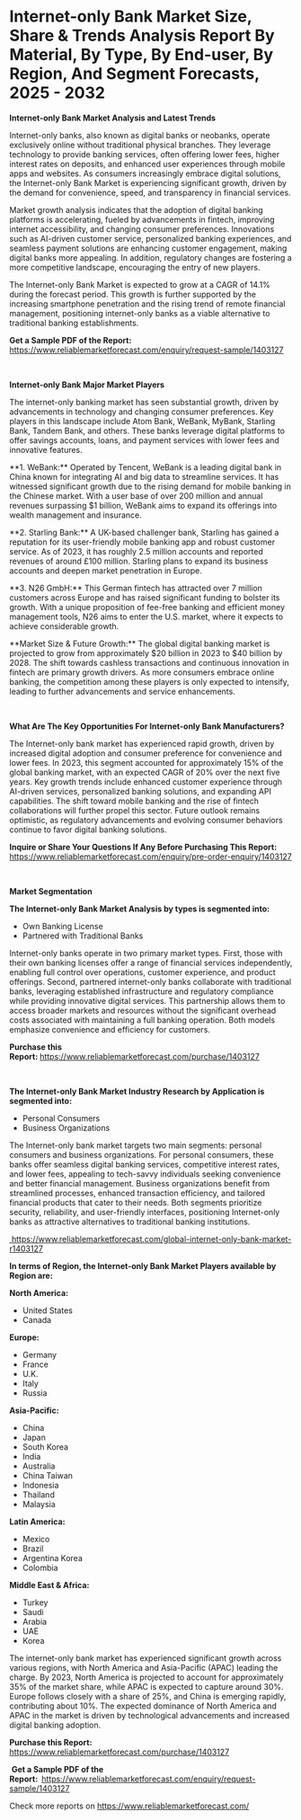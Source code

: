 <p><h1>Internet-only Bank Market Size, Share & Trends Analysis Report By Material, By Type, By End-user, By Region, And Segment Forecasts, 2025 - 2032</h1></p><p><strong>Internet-only Bank Market Analysis and Latest Trends</strong></p>
<p><p>Internet-only banks, also known as digital banks or neobanks, operate exclusively online without traditional physical branches. They leverage technology to provide banking services, often offering lower fees, higher interest rates on deposits, and enhanced user experiences through mobile apps and websites. As consumers increasingly embrace digital solutions, the Internet-only Bank Market is experiencing significant growth, driven by the demand for convenience, speed, and transparency in financial services.</p><p>Market growth analysis indicates that the adoption of digital banking platforms is accelerating, fueled by advancements in fintech, improving internet accessibility, and changing consumer preferences. Innovations such as AI-driven customer service, personalized banking experiences, and seamless payment solutions are enhancing customer engagement, making digital banks more appealing. In addition, regulatory changes are fostering a more competitive landscape, encouraging the entry of new players. </p><p>The Internet-only Bank Market is expected to grow at a CAGR of 14.1% during the forecast period. This growth is further supported by the increasing smartphone penetration and the rising trend of remote financial management, positioning internet-only banks as a viable alternative to traditional banking establishments.</p></p>
<p><strong>Get a Sample PDF of the Report:&nbsp;</strong> <a href="https://www.reliablemarketforecast.com/enquiry/request-sample/1403127?utm_campaign=2124&utm_medium=2&utm_source=Github&utm_content=ia&utm_term=15022025&utm_id=internet-only-bank">https://www.reliablemarketforecast.com/enquiry/request-sample/1403127</a></p>
<p>&nbsp;</p>
<p><strong>Internet-only Bank Major Market Players</strong></p>
<p><p>The internet-only banking market has seen substantial growth, driven by advancements in technology and changing consumer preferences. Key players in this landscape include Atom Bank, WeBank, MyBank, Starling Bank, Tandem Bank, and others. These banks leverage digital platforms to offer savings accounts, loans, and payment services with lower fees and innovative features.</p><p>**1. WeBank:** Operated by Tencent, WeBank is a leading digital bank in China known for integrating AI and big data to streamline services. It has witnessed significant growth due to the rising demand for mobile banking in the Chinese market. With a user base of over 200 million and annual revenues surpassing $1 billion, WeBank aims to expand its offerings into wealth management and insurance.</p><p>**2. Starling Bank:** A UK-based challenger bank, Starling has gained a reputation for its user-friendly mobile banking app and robust customer service. As of 2023, it has roughly 2.5 million accounts and reported revenues of around £100 million. Starling plans to expand its business accounts and deepen market penetration in Europe.</p><p>**3. N26 GmbH:** This German fintech has attracted over 7 million customers across Europe and has raised significant funding to bolster its growth. With a unique proposition of fee-free banking and efficient money management tools, N26 aims to enter the U.S. market, where it expects to achieve considerable growth.</p><p>**Market Size & Future Growth:** The global digital banking market is projected to grow from approximately $20 billion in 2023 to $40 billion by 2028. The shift towards cashless transactions and continuous innovation in fintech are primary growth drivers. As more consumers embrace online banking, the competition among these players is only expected to intensify, leading to further advancements and service enhancements.</p></p>
<p>&nbsp;</p>
<p><strong>What Are The Key Opportunities For Internet-only Bank Manufacturers?</strong></p>
<p><p>The Internet-only bank market has experienced rapid growth, driven by increased digital adoption and consumer preference for convenience and lower fees. In 2023, this segment accounted for approximately 15% of the global banking market, with an expected CAGR of 20% over the next five years. Key growth trends include enhanced customer experience through AI-driven services, personalized banking solutions, and expanding API capabilities. The shift toward mobile banking and the rise of fintech collaborations will further propel this sector. Future outlook remains optimistic, as regulatory advancements and evolving consumer behaviors continue to favor digital banking solutions.</p></p>
<p><strong>Inquire or Share Your Questions If Any Before Purchasing This Report:</strong> <a href="https://www.reliablemarketforecast.com/enquiry/pre-order-enquiry/1403127?utm_campaign=2124&utm_medium=2&utm_source=Github&utm_content=ia&utm_term=15022025&utm_id=internet-only-bank">https://www.reliablemarketforecast.com/enquiry/pre-order-enquiry/1403127</a></p>
<p>&nbsp;</p>
<p><strong>Market Segmentation</strong></p>
<p><strong>The Internet-only Bank Market Analysis by types is segmented into:</strong></p>
<p><ul><li>Own Banking License</li><li>Partnered with Traditional Banks</li></ul></p>
<p><p>Internet-only banks operate in two primary market types. First, those with their own banking licenses offer a range of financial services independently, enabling full control over operations, customer experience, and product offerings. Second, partnered internet-only banks collaborate with traditional banks, leveraging established infrastructure and regulatory compliance while providing innovative digital services. This partnership allows them to access broader markets and resources without the significant overhead costs associated with maintaining a full banking operation. Both models emphasize convenience and efficiency for customers.</p></p>
<p><strong>Purchase this Report:&nbsp;</strong><a href="https://www.reliablemarketforecast.com/purchase/1403127?utm_campaign=2124&utm_medium=2&utm_source=Github&utm_content=ia&utm_term=15022025&utm_id=internet-only-bank">https://www.reliablemarketforecast.com/purchase/1403127</a></p>
<p>&nbsp;</p>
<p><strong>The Internet-only Bank Market Industry Research by Application is segmented into:</strong></p>
<p><ul><li>Personal Consumers</li><li>Business Organizations</li></ul></p>
<p><p>The Internet-only bank market targets two main segments: personal consumers and business organizations. For personal consumers, these banks offer seamless digital banking services, competitive interest rates, and lower fees, appealing to tech-savvy individuals seeking convenience and better financial management. Business organizations benefit from streamlined processes, enhanced transaction efficiency, and tailored financial products that cater to their needs. Both segments prioritize security, reliability, and user-friendly interfaces, positioning Internet-only banks as attractive alternatives to traditional banking institutions.</p></p>
<p><a href="https://www.reliablemarketforecast.com/global-internet-only-bank-market-r1403127?utm_campaign=2124&utm_medium=2&utm_source=Github&utm_content=ia&utm_term=15022025&utm_id=internet-only-bank">&nbsp;https://www.reliablemarketforecast.com/global-internet-only-bank-market-r1403127</a></p>
<p><strong>In terms of Region, the Internet-only Bank Market Players available by Region are:</strong></p>
<p>
    <p> <strong> North America: </strong>
        <ul>
            <li>United States</li>
            <li>Canada</li>
        </ul>
        </p> 
    <p> <strong> Europe: </strong>
        <ul>
            <li>Germany</li>
            <li>France</li>
            <li>U.K.</li>
            <li>Italy</li>
            <li>Russia</li>
        </ul>
        </p> 
    <p> <strong> Asia-Pacific: </strong>
        <ul>
            <li>China</li>
            <li>Japan</li>
            <li>South Korea</li>
            <li>India</li>
            <li>Australia</li>
            <li>China Taiwan</li>
            <li>Indonesia</li>
            <li>Thailand</li>
            <li>Malaysia</li>
        </ul>
        </p> 
    <p> <strong> Latin America: </strong>
        <ul>
            <li>Mexico</li>
            <li>Brazil</li>
            <li>Argentina Korea</li>
            <li>Colombia</li>
        </ul>
        </p> 
    <p> <strong> Middle East & Africa: </strong>
        <ul>
            <li>Turkey</li>
            <li>Saudi</li>
            <li>Arabia</li>
            <li>UAE</li>
            <li>Korea</li>
        </ul>
    </p>
    </p>
<p><p>The internet-only bank market has experienced significant growth across various regions, with North America and Asia-Pacific (APAC) leading the charge. By 2023, North America is projected to account for approximately 35% of the market share, while APAC is expected to capture around 30%. Europe follows closely with a share of 25%, and China is emerging rapidly, contributing about 10%. The expected dominance of North America and APAC in the market is driven by technological advancements and increased digital banking adoption.</p></p>
<p><strong>Purchase this Report: </strong><a href="https://www.reliablemarketforecast.com/purchase/1403127?utm_campaign=2124&utm_medium=2&utm_source=Github&utm_content=ia&utm_term=15022025&utm_id=internet-only-bank">https://www.reliablemarketforecast.com/purchase/1403127</a></p>
<p>&nbsp;<strong>Get a Sample PDF of the Report:&nbsp;&nbsp;</strong><a href="https://www.reliablemarketforecast.com/enquiry/request-sample/1403127?utm_campaign=2124&utm_medium=2&utm_source=Github&utm_content=ia&utm_term=15022025&utm_id=internet-only-bank">https://www.reliablemarketforecast.com/enquiry/request-sample/1403127</a></p>
<p><strong></strong></p>
<p>Check more reports on <a href="https://www.reliablemarketforecast.com/?utm_campaign=2124&utm_medium=2&utm_source=Github&utm_content=ia&utm_term=15022025&utm_id=internet-only-bank">https://www.reliablemarketforecast.com/</a></p>